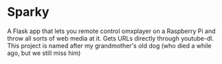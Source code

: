 Sparky
=======

A Flask app that lets you remote control omxplayer on a Raspberry Pi and throw all sorts of web media at it.
Gets URLs directly through youtube-dl.
This project is named after my grandmother's old dog (who died a while ago, but we still miss him)
